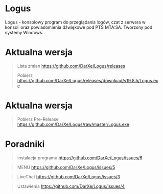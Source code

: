 # Logus
Logus - konsolowy program do przeglądania logów, czat z serwera w konsoli oraz powiadomienia dźwiękowe pod PTS MTA:SA. Tworzony pod systemy Windows.
# Aktualna wersja
> Lista zmian
https://github.com/DarXe/Logus/releases

> Pobierz
https://github.com/DarXe/Logus/releases/download/v19.8.5/Logus.exe
# Aktualna wersja
> Pobierz Pre-Release https://github.com/DarXe/Logus/raw/master/Logus.exe

# Poradniki
> Instalacja programu https://github.com/DarXe/Logus/issues/6

> MENU https://github.com/DarXe/Logus/issues/5

> LiveChat https://github.com/DarXe/Logus/issues/3

> Ustawienia https://github.com/DarXe/Logus/issues/4
